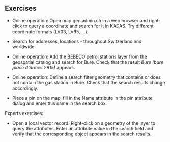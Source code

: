 ## Exercises

- Online operation: Open map.geo.admin.ch in a web browser and right-click to query a coordinate and search for it in KADAS. Try different coordinate formats (LV03, LV95, ...).

- Search for addresses, locations - throughout Switzerland and worldwide.

- Online operation: Add the BEBECO petrol stations layer from the geospatial catalog and search for Bure. Check that the result *Bure (bure place d'armes 2915)* appears.

- Online operation: Define a search filter geometry that contains or does not contain the gas station in Bure. Check that the search results change accordingly.

- Place a pin on the map, fill in the Name attribute in the pin attribute dialog and enter this name in the search box.

Experts exercises:

- Open a local vector record. Right-click on a geometry of the layer to query the attributes. Enter an attribute value in the search field and verify that the corresponding object appears in the search results.
